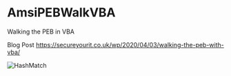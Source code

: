 # AmsiPEBWalkVBA
Walking the PEB in VBA

Blog Post
https://secureyourit.co.uk/wp/2020/04/03/walking-the-peb-with-vba/

![HashMatch](https://github.com/rmdavy/AmsiPEBWalkVBA/blob/master/output.jpg)
